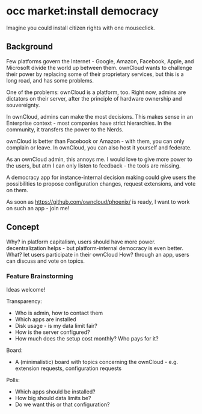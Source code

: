 # occ market:install democracy

Imagine you could install citizen rights with one mouseclick.

## Background

Few platforms govern the Internet - Google, Amazon, Facebook, Apple, and
Microsoft divide the world up between them. ownCloud wants to challenge their
power by replacing some of their proprietary services, but this is a long road,
and has some problems.

One of the problems: ownCloud is a platform, too. Right now, admins are
dictators on their server, after the principle of hardware ownership and
souvereignty.

In ownCloud, admins can make the most decisions. This makes sense in an
Enterprise context - most companies have strict hierarchies. In the community,
it transfers the power to the Nerds.

ownCloud is better than Facebook or Amazon - with them, you can only complain
or leave. In ownCloud, you can also host it yourself and federate.

As an ownCloud admin, this annoys me. I would love to give more power to the
users, but atm I can only listen to feedback - the tools are missing.

A democracy app for instance-internal decision making could give users the
possibilities to propose configuration changes, request extensions, and vote on
them.

As soon as https://github.com/owncloud/phoenix/ is ready, I want to work on
such an app - join me!

## Concept

Why? in platform capitalism, users should have more power. decentralization helps - but platform-internal democracy is even better.
What? let users participate in their ownCloud
How? through an app, users can discuss and vote on topics.

### Feature Brainstorming

Ideas welcome!

Transparency:

* Who is admin, how to contact them
* Which apps are installed
* Disk usage - is my data limit fair?
* How is the server configured?
* How much does the setup cost monthly? Who pays for it?

Board:

* A (minimalistic) board with topics concerning the ownCloud - e.g. extension
  requests, configuration requests

Polls:

* Which apps should be installed?
* How big should data limits be?
* Do we want this or that configuration?

